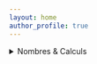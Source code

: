 ```yaml
---
layout: home
author_profile: true
---
```



<details markdown='1'>
  <summary>Nombres & Calculs</summary>

- [Fractions 3](./fractions/)
- [Calcul littéral 5ème](./5.calcullitteral/)
</details>

<!--stackedit_data:
eyJoaXN0b3J5IjpbLTEzMDkzMTk5MzddfQ==
-->